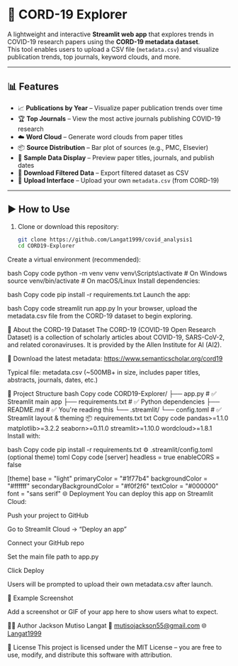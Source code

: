 # 🦠 CORD-19 Explorer

A lightweight and interactive **Streamlit web app** that explores trends in COVID-19 research papers using the **CORD-19 metadata dataset**.  
This tool enables users to upload a CSV file (`metadata.csv`) and visualize publication trends, top journals, keyword clouds, and more.

---

## 📊 Features

- 📈 **Publications by Year** – Visualize paper publication trends over time
- 🏆 **Top Journals** – View the most active journals publishing COVID-19 research
- ☁️ **Word Cloud** – Generate word clouds from paper titles
- 📦 **Source Distribution** – Bar plot of sources (e.g., PMC, Elsevier)
- 📄 **Sample Data Display** – Preview paper titles, journals, and publish dates
- 💾 **Download Filtered Data** – Export filtered dataset as CSV
- 📂 **Upload Interface** – Upload your own `metadata.csv` (from CORD-19)

---

## ▶️ How to Use

1. Clone or download this repository:
   ```bash
   git clone https://github.com/Langat1999/covid_analysis1
   cd CORD19-Explorer
Create a virtual environment (recommended):

bash
Copy code
python -m venv venv
venv\Scripts\activate     # On Windows
source venv/bin/activate  # On macOS/Linux
Install dependencies:

bash
Copy code
pip install -r requirements.txt
Launch the app:

bash
Copy code
streamlit run app.py
In your browser, upload the metadata.csv file from the CORD-19 dataset to begin exploring.

🧠 About the CORD-19 Dataset
The CORD-19 (COVID-19 Open Research Dataset) is a collection of scholarly articles about COVID-19, SARS-CoV-2, and related coronaviruses. It is provided by the Allen Institute for AI (AI2).

🔗 Download the latest metadata:
https://www.semanticscholar.org/cord19

Typical file: metadata.csv
(~500MB+ in size, includes paper titles, abstracts, journals, dates, etc.)

📁 Project Structure
bash
Copy code
CORD19-Explorer/
├── app.py                 # ✅ Streamlit main app
├── requirements.txt       # ✅ Python dependencies
├── README.md              # ✅ You're reading this
└── .streamlit/
    └── config.toml        # ✅ Streamlit layout & theming
📦 requirements.txt
txt
Copy code
pandas>=1.1.0
matplotlib>=3.2.2
seaborn>=0.11.0
streamlit>=1.10.0
wordcloud>=1.8.1
Install with:

bash
Copy code
pip install -r requirements.txt
⚙️ .streamlit/config.toml (optional theme)
toml
Copy code
[server]
headless = true
enableCORS = false

[theme]
base = "light"
primaryColor = "#1f77b4"
backgroundColor = "#ffffff"
secondaryBackgroundColor = "#f0f2f6"
textColor = "#000000"
font = "sans serif"
🌐 Deployment
You can deploy this app on Streamlit Cloud:

Push your project to GitHub

Go to Streamlit Cloud → “Deploy an app”

Connect your GitHub repo

Set the main file path to app.py

Click Deploy

Users will be prompted to upload their own metadata.csv after launch.

🧪 Example Screenshot

Add a screenshot or GIF of your app here to show users what to expect.

👨‍💻 Author
Jackson Mutiso Langat
📧 mutisojackson55@gmail.com
🌐 [Langat1999](https://github.com/Langat1999)

📜 License
This project is licensed under the MIT License – you are free to use, modify, and distribute this software with attribution.